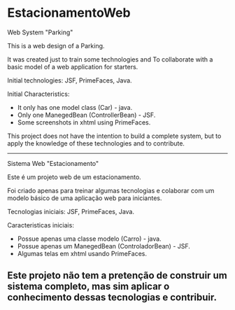 # EstacionamentoWeb

Web System "Parking"

This is a web design of a Parking.

It was created just to train some technologies and
To collaborate with a basic model of a web application
for starters.

Initial technologies:
JSF, PrimeFaces, Java.

Initial Characteristics:
- It only has one model class (Car) - java.
- Only one ManegedBean (ControllerBean) - JSF.
- Some screenshots in xhtml using PrimeFaces.

This project does not have the intention to build a complete system, 
but to apply the knowledge of these technologies and to contribute.

------------------------------------------------------------------
Sistema Web "Estacionamento" 

Este é um projeto web de um estacionamento.

Foi criado apenas para treinar algumas tecnologias e 
colaborar com um modelo básico de uma aplicação web 
para iniciantes.

Tecnologias iniciais:
JSF, PrimeFaces, Java.

Caracteristicas iniciais:
- Possue apenas uma classe modelo (Carro) - java.
- Possue apenas um ManegedBean (ControladorBean) - JSF.
- Algumas telas em xhtml usando PrimeFaces.

Este projeto não tem a pretenção de construir um sistema completo, 
mas sim aplicar o conhecimento dessas tecnologias e contribuir.
--------------------------------------------------------------------
